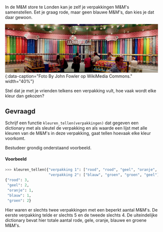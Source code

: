 In de M&M store te Londen kan je zelf je verpakkingen M&M's samenstellen. Eet je graag rode, maar geen blauwe M&M's, dan kies je dat daar gewoon.

!["Foto By John Fowler op WikiMedia Commons."](media/store.jpeg "Foto By John Fowler op WikiMedia Commons."){:data-caption="Foto By John Fowler op WikiMedia Commons." width="40%"}

Stel dat je met je vrienden telkens een verpakking vult, hoe vaak wordt elke kleur dan gekozen?

## Gevraagd
Schrijf een functie `kleuren_tellen(verpakkingen)` dat gegeven een dictionary met als sleutel de verpakking en als waarde een lijst met alle kleuren van de M&M's in deze verpakking, gaat tellen hoevaak elke kleur voorkomt.

Bestudeer grondig onderstaand voorbeeld.

#### Voorbeeld

```python
>>> kleuren_tellen({"verpakking 1": ["rood", "rood", "geel", "oranje", "rood"],
                    "verpakking 2": ["blauw", "groen", "groen", "geel"]})
{"rood": 3,
 "geel": 2,
 "oranje": 1,
 "blauw": 1,
 "groen": 2}
```
Hier waren er slechts twee verpakkingen met een beperkt aantal M&M's. De eerste verpakking telde er slechts 5 en de tweede slechts 4. De uiteindelijke dictionary bevat hier totale aantal rode, gele, oranje, blauwe en groene M&M's.